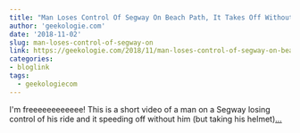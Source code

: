```yaml
---
title: "Man Loses Control Of Segway On Beach Path, It Takes Off Without Him"
author: 'geekologie.com'
date: '2018-11-02'
slug: man-loses-control-of-segway-on
link: https://geekologie.com/2018/11/man-loses-control-of-segway-on-beach-pat.php
categories:
- bloglink
tags:
  - geekologiecom
---
```


I'm freeeeeeeeeeee! This is a short video of a man on a Segway losing control of his ride and it speeding off without him (but taking his helmet)[... <i class="fas fa-external-link-alt"></i>](https://geekologie.com/2018/11/man-loses-control-of-segway-on-beach-pat.php)

